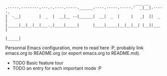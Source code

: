                                                               ___ __        
    .-----.--------.---.-.----.-----.______.----.-----.-----.'  _|__|.-----.
    |  -__|        |  _  |  __|__ --|______|  __|  _  |     |   _|  ||  _  |
    |_____|__|__|__|___._|____|_____|      |____|_____|__|__|__| |__||___  |
                                                                     |_____|

Personnal Emacs configuration, more to read here :P, probably link emacs.org to README.org (or export emacs.org to README.md).

* TODO Basic feature tour
* TODO an entry for each important mode :P
